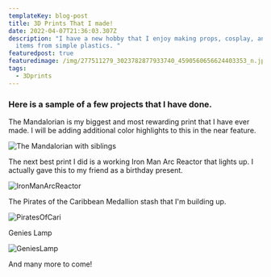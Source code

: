 ```yaml
---
templateKey: blog-post
title: 3D Prints That I made!
date: 2022-04-07T21:36:03.307Z
description: "I have a new hobby that I enjoy making props, cosplay, and useful
  items from simple plastics. "
featuredpost: true
featuredimage: /img/277511279_3023782877933740_4590560656624403353_n.jpg
tags:
  - 3Dprints
---
```

### Here is a sample of a few projects that I have done.

The Mandalorian is my biggest and most rewarding print that I have ever made. I will be adding additional color highlights to this in the near feature. 

![The Mandalorian with siblings](/img/277518631_3023782934600401_8611932855050774788_n.jpg "The Mandalorian with siblings")

The next best print I did is a working Iron Man Arc Reactor that lights up. I actually gave this to my friend as a birthday present. 

![IronManArcReactor](/img/157117533_2745436055768425_1221798024684581776_n.jpg "Iron Man Arc Reactor")

The Pirates of the Caribbean Medallion stash that I'm building up. 

![PiratesOfCari](/img/277666784_3025889344389760_6428683834551507207_n.jpg "Pirates of the Caribbean Medallion ")

Genies Lamp

![GeniesLamp](/img/276206183_3025888121056549_3735983897106270947_n.jpg "Genies Lamp")

And many more to come!